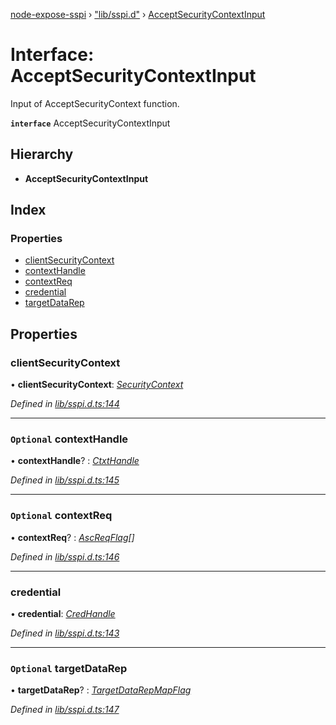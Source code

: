 [node-expose-sspi](../README.md) › ["lib/sspi.d"](../modules/_lib_sspi_d_.md) › [AcceptSecurityContextInput](_lib_sspi_d_.acceptsecuritycontextinput.md)

# Interface: AcceptSecurityContextInput

Input of AcceptSecurityContext function.

**`interface`** AcceptSecurityContextInput

## Hierarchy

* **AcceptSecurityContextInput**

## Index

### Properties

* [clientSecurityContext](_lib_sspi_d_.acceptsecuritycontextinput.md#clientsecuritycontext)
* [contextHandle](_lib_sspi_d_.acceptsecuritycontextinput.md#optional-contexthandle)
* [contextReq](_lib_sspi_d_.acceptsecuritycontextinput.md#optional-contextreq)
* [credential](_lib_sspi_d_.acceptsecuritycontextinput.md#credential)
* [targetDataRep](_lib_sspi_d_.acceptsecuritycontextinput.md#optional-targetdatarep)

## Properties

###  clientSecurityContext

• **clientSecurityContext**: *[SecurityContext](_lib_sspi_d_.securitycontext.md)*

*Defined in [lib/sspi.d.ts:144](https://github.com/jlguenego/node-expose-sspi/blob/b79cf99/lib/sspi.d.ts#L144)*

___

### `Optional` contextHandle

• **contextHandle**? : *[CtxtHandle](_lib_sspi_d_.ctxthandle.md)*

*Defined in [lib/sspi.d.ts:145](https://github.com/jlguenego/node-expose-sspi/blob/b79cf99/lib/sspi.d.ts#L145)*

___

### `Optional` contextReq

• **contextReq**? : *[AscReqFlag](../modules/_lib_flags_ascreqflag_d_.md#ascreqflag)[]*

*Defined in [lib/sspi.d.ts:146](https://github.com/jlguenego/node-expose-sspi/blob/b79cf99/lib/sspi.d.ts#L146)*

___

###  credential

• **credential**: *[CredHandle](_lib_sspi_d_.credhandle.md)*

*Defined in [lib/sspi.d.ts:143](https://github.com/jlguenego/node-expose-sspi/blob/b79cf99/lib/sspi.d.ts#L143)*

___

### `Optional` targetDataRep

• **targetDataRep**? : *[TargetDataRepMapFlag](../modules/_lib_flags_targetdatarepmapflag_d_.md#targetdatarepmapflag)*

*Defined in [lib/sspi.d.ts:147](https://github.com/jlguenego/node-expose-sspi/blob/b79cf99/lib/sspi.d.ts#L147)*
